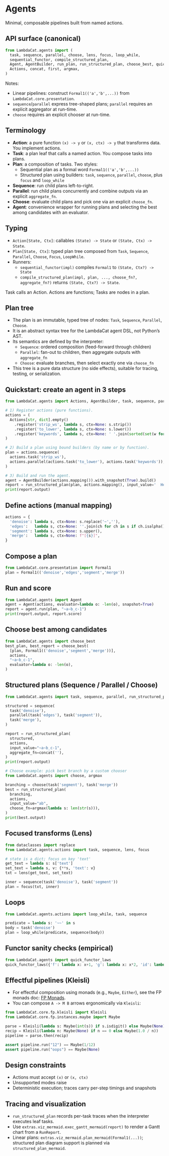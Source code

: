 # Agents

Minimal, composable pipelines built from named actions.

## API surface (canonical)

```python
from LambdaCat.agents import (
  task, sequence, parallel, choose, lens, focus, loop_while,
  sequential_functor, compile_structured_plan,
  Agent, AgentBuilder, run_plan, run_structured_plan, choose_best, quick_functor_laws,
  Actions, concat, first, argmax,
)
```

Notes:
- Linear pipelines: construct `Formal1(('a','b',...))` from `LambdaCat.core.presentation`.
- `sequence`/`parallel` express tree-shaped plans; `parallel` requires an explicit aggregator at run-time.
- `choose` requires an explicit chooser at run-time.

## Terminology

- **Action**: a pure function `(x) -> y` or `(x, ctx) -> y` that transforms data. You implement actions.
- **Task**: a plan leaf that calls a named action. You compose tasks into plans.
- **Plan**: a composition of tasks. Two styles:
  - Sequential plan as a formal word `Formal1(('a','b',...))`
  - Structured plan using builders: `task`, `sequence`, `parallel`, `choose`, plus `focus` and `loop_while`
- **Sequence**: run child plans left-to-right.
- **Parallel**: run child plans concurrently and combine outputs via an explicit `aggregate_fn`.
- **Choose**: evaluate child plans and pick one via an explicit `choose_fn`.
- **Agent**: convenience wrapper for running plans and selecting the best among candidates with an evaluator.

## Typing

- `Action[State, Ctx]`: callables `(State) -> State` or `(State, Ctx) -> State`.
- `Plan[State, Ctx]`: typed plan tree composed from `Task`, `Sequence`, `Parallel`, `Choose`, `Focus`, `LoopWhile`.
- Runners:
  - `sequential_functor(impl)` compiles `Formal1` to `(State, Ctx?) -> State` 
  - `compile_structured_plan(impl, plan, ..., choose_fn?, aggregate_fn?)` returns `(State, Ctx?) -> State`.

Task calls an Action. Actions are functions; Tasks are nodes in a plan.

## Plan tree

- The plan is an immutable, typed tree of nodes: `Task`, `Sequence`, `Parallel`, `Choose`.
- It is an abstract syntax tree for the LambdaCat agent DSL, not Python’s AST.
- Its semantics are defined by the interpreter:
  - `Sequence`: ordered composition (feed-forward through children)
  - `Parallel`: fan-out to children, then aggregate outputs with `aggregate_fn`
  - `Choose`: evaluate branches, then select exactly one via `choose_fn`
- This tree is a pure data structure (no side effects), suitable for tracing, testing, or serialization.

## Quickstart: create an agent in 3 steps

```python
from LambdaCat.agents import Actions, AgentBuilder, task, sequence, parallel, run_structured_plan, concat

# 1) Register actions (pure functions).
actions = (
  Actions[str, dict].empty()
    .register('strip_ws', lambda s, ctx=None: s.strip())
    .register('to_lower', lambda s, ctx=None: s.lower())
    .register('keywords', lambda s, ctx=None: ' '.join(sorted(set(w for w in s.split() if len(w) > 3))))
)

# 2) Build a plan using bound builders (by name or by function).
plan = actions.sequence(
  actions.task('strip_ws'),
  actions.parallel(actions.task('to_lower'), actions.task('keywords')),
)

# 3) Build and run the agent.
agent = AgentBuilder(actions.mapping()).with_snapshot(True).build()
report = run_structured_plan(plan, actions.mapping(), input_value='  Hello Lambda-Cat  ', aggregate_fn=concat(' | '))
print(report.output)
```

## Define actions (manual mapping)
```python
actions = {
  'denoise': lambda s, ctx=None: s.replace('~',''),
  'edges':   lambda s, ctx=None: ''.join(ch for ch in s if ch.isalpha()),
  'segment': lambda s, ctx=None: s.upper(),
  'merge':   lambda s, ctx=None: f"[{s}]",
}
```

## Compose a plan
```python
from LambdaCat.core.presentation import Formal1
plan = Formal1(('denoise','edges','segment','merge'))
```

## Run and score
```python
from LambdaCat.agents import Agent
agent = Agent(actions, evaluator=lambda o: -len(o), snapshot=True)
report = agent.run(plan, "~a~b_c-1")
print(report.output, report.score)
```

## Choose best among candidates
```python
from LambdaCat.agents import choose_best
best_plan, best_report = choose_best(
  [plan, Formal1(('denoise','segment','merge'))],
  actions,
  "~a~b_c-1",
  evaluator=lambda o: -len(o),
)
```

## Structured plans (Sequence / Parallel / Choose)

```python
from LambdaCat.agents import task, sequence, parallel, run_structured_plan, concat

structured = sequence(
  task('denoise'),
  parallel(task('edges'), task('segment')),
  task('merge'),
)

report = run_structured_plan(
  structured,
  actions,
  input_value="~a~b_c-1",
  aggregate_fn=concat(''),
)
print(report.output)
```

```python
# Choose example: pick best branch by a custom chooser
from LambdaCat.agents import choose, argmax

branching = choose(task('segment'), task('merge'))
best = run_structured_plan(
  branching,
  actions,
  input_value="ab",
  choose_fn=argmax(lambda s: len(str(s))),
)
print(best.output)
```

## Focused transforms (Lens)

```python
from dataclasses import replace
from LambdaCat.agents.actions import task, sequence, lens, focus

# state is a dict; focus on key 'text'
get_text = lambda s: s['text']
set_text = lambda s, v: {**s, 'text': v}
txt = lens(get_text, set_text)

inner = sequence(task('denoise'), task('segment'))
plan = focus(txt, inner)
```

## Loops

```python
from LambdaCat.agents.actions import loop_while, task, sequence

predicate = lambda s: '~~' in s
body = task('denoise')
plan = loop_while(predicate, sequence(body))
```

## Functor sanity checks (empirical)
```python
from LambdaCat.agents import quick_functor_laws
quick_functor_laws({'f': lambda x: x+1, 'g': lambda x: x*2, 'id': lambda x: x}, id_name='id', samples=[0,1,2])
```

## Effectful pipelines (Kleisli)

- For effectful composition using monads (e.g., `Maybe`, `Either`), see the FP monads doc: [FP Monads](./monads.md).
- You can compose `A -> M B` arrows ergonomically via `Kleisli`:

```python
from LambdaCat.core.fp.kleisli import Kleisli
from LambdaCat.core.fp.instances.maybe import Maybe

parse = Kleisli(lambda s: Maybe(int(s)) if s.isdigit() else Maybe(None))
recip = Kleisli(lambda n: Maybe(None) if n == 0 else Maybe(1.0 / n))
pipeline = parse.then(recip)

assert pipeline.run("12") == Maybe(1/12)
assert pipeline.run("oops") == Maybe(None)
```

## Design constraints
- Actions must accept `(x)` or `(x, ctx)`
- Unsupported modes raise
- Deterministic execution; traces carry per-step timings and snapshots


## Tracing and visualization

- `run_structured_plan` records per-task traces when the interpreter executes leaf tasks.
- Use `extras.viz_mermaid.exec_gantt_mermaid(report)` to render a Gantt chart from a `RunReport`.
- Linear plans: `extras.viz_mermaid.plan_mermaid(Formal1(...))`; structured plan diagram support is planned via `structured_plan_mermaid`.
